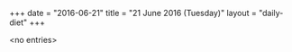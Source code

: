 +++
date = "2016-06-21"
title = "21 June 2016 (Tuesday)"
layout = "daily-diet"
+++

<p>&lt;no entries&gt;</p>